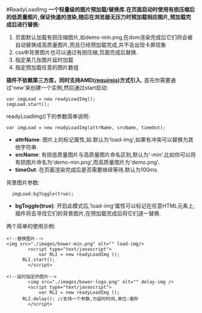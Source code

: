 #ReadyLoadImg
**一个轻量级的图片预加载/替换库.在页面启动时使用有损压缩后的低质量图片,保证快速的渲染,随后在浏览器无压力时预加载相应图片,预加载完成后进行替换:**  
1. 页面默认加载有损压缩图片,如demo-min.png,在dom渲染完成后它们将会被自动替换成高质量图片,而且已经预加载完成,并不会出现卡屏现象  
2. css中背景图片也可以通过有损压缩,页面完成后替换.  
3. 指定某几张图片延时加载  
4. 指定预加载任意的图片数组    


**插件不依赖第三方库，同时支持AMD([requirejs](http://apps.bdimg.com/libs/require.js/2.1.9/require.js))方式引入.**
首先你需要通过'new'来创建一个实例,然后通过start启动:
```
var imgLoad = new readyLoadImg();
imgLoad.start();
```

readyLoadImg()下的参数简单说明:
```
var imgLoad = new readyLoadImg(attrName, srcName, timeOut);
```


- **attrName**: 图片上的标记属性,如<img load-img>.默认为'load-img',如果有冲突可以替换为其他字符串.
- **srcName**: 有损低质量图片与高质量图片命名区别,默认为'-min'.比如你可以将有损图片命名为'demo-min.png',而高质量图片为'demo.png'.
- **timeOut**: 在页面渲染完成后是否需要继续等待,默认为100ms.

  

背景图片参数:
```
  imgLoad.bgToggle(true);
```


- **bgToggle(true)**: 开启此模式后,'load-img'属性可以标记在任意HTML元素上,插件将去寻找它们的背景图片,在预加载完成后将它们逐一替换.






两个简单的使用示例:

```
<!--替换图片-->
<img src="./images/bower-min.png" alt="" load-img/>
		<script type="text/javascript">
			var RLI = new readyLoadImg ();
      RLI.start();
		</script>
```

```
<!--延时指定的图片-->
		<img src="./images/bower-logo.png" alt="" delay-img />
		<script type="text/javascript">
			var RLI = new readyLoadImg ();
      RLI.delay(); //支持一个参数,为延时时间,单位:毫秒
		</script>
```
